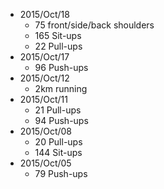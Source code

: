 * 2015/Oct/18
    * 75 front/side/back shoulders
    * 165 Sit-ups
    * 22 Pull-ups
* 2015/Oct/17
    * 96 Push-ups
* 2015/Oct/12
    * 2km running
* 2015/Oct/11
    * 21 Pull-ups
    * 94 Push-ups
* 2015/Oct/08
    * 20 Pull-ups
    * 144 Sit-ups
* 2015/Oct/05
    * 79 Push-ups
